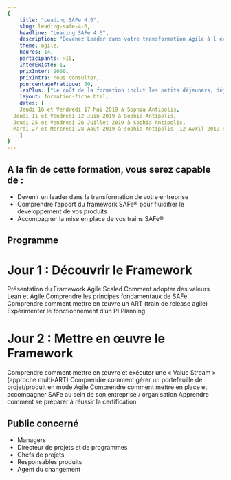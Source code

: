 ```yaml
---
{
	title: "Leading SAFe 4.6",
	slug: leading-safe-4-6, 
	headline: "Leading SAFe 4.6",
	description: "Devenez Leader dans votre transformation Agile à l échelle",
	theme: agile,
	heures: 14,
	participants: >15,
	InterExiste: 1,
	prixInter: 2000,
	prixIntra: nous consulter,
	pourcentagePratique: 50,
	lesPlus: ["Le coût de la formation inclut les petits déjeuners, déjeuners et le passage de l’examen de certification."],
	layout: formation-fiche.html, 
	dates: [
	Jeudi 16 et Vendredi 17 Mai 2019 à Sophia Antipolis,
  Jeudi 11 et Vendredi 12 Juin 2019 à Sophia Antipolis,
  Jeudi 25 et Vendredi 26 Juillet 2019 à Sophia Antipolis,
  Mardi 27 et Mercredi 28 Aout 2019 à sophia Antipolis  12 Avril 2019 suivi du 27 Juin à Paris,
	]
}
---
```


## A la fin de cette formation, vous serez capable de : ##
* Devenir un leader dans la transformation de votre entreprise
* Comprendre l’apport du framework SAFe® pour fluidifier le développement de vos produits
* Accompagner la mise en place de vos trains SAFe®

## Programme ##

# Jour 1 : Découvrir le Framework #

Présentation du Framework Agile Scaled
Comment adopter des valeurs Lean et Agile
Comprendre les principes fondamentaux de SAFe
Comprendre comment mettre en œuvre un ART (train de release agile)
Expérimenter le fonctionnement d’un PI Planning

# Jour 2 : Mettre en œuvre le Framework #

Comprendre comment mettre en œuvre et exécuter une « Value Stream » (approche multi-ART)
Comprendre comment gérer un portefeuille de projet/produit en mode Agile
Comprendre comment mettre en place et accompagner SAFe au sein de son entreprise / organisation
Apprendre comment se préparer à réussir la certification

## Public concerné ##
* Managers
* Directeur de projets et de programmes
* Chefs de projets
* Responsables produits 
* Agent du changement



